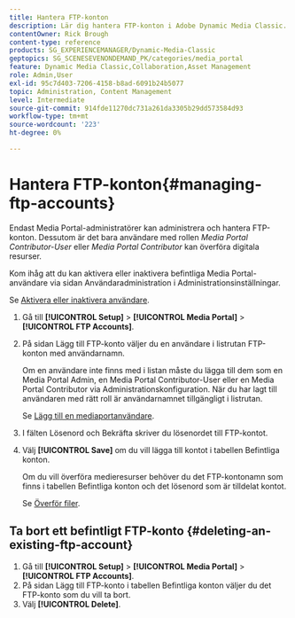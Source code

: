 ```yaml
---
title: Hantera FTP-konton
description: Lär dig hantera FTP-konton i Adobe Dynamic Media Classic.
contentOwner: Rick Brough
content-type: reference
products: SG_EXPERIENCEMANAGER/Dynamic-Media-Classic
geptopics: SG_SCENESEVENONDEMAND_PK/categories/media_portal
feature: Dynamic Media Classic,Collaboration,Asset Management
role: Admin,User
exl-id: 95c7d403-7206-4158-b8ad-6091b24b5077
topic: Administration, Content Management
level: Intermediate
source-git-commit: 914fde11270dc731a261da3305b29dd573584d93
workflow-type: tm+mt
source-wordcount: '223'
ht-degree: 0%

---
```


# Hantera FTP-konton{#managing-ftp-accounts}

Endast Media Portal-administratörer kan administrera och hantera FTP-konton. Dessutom är det bara användare med rollen *Media Portal Contributor-User* eller *Media Portal Contributor* kan överföra digitala resurser.

Kom ihåg att du kan aktivera eller inaktivera befintliga Media Portal-användare via sidan Användaradministration i Administrationsinställningar.

Se [Aktivera eller inaktivera användare](administration-setup.md#activating_or_deactivating_users).

1. Gå till **[!UICONTROL Setup]** > **[!UICONTROL Media Portal]** > **[!UICONTROL FTP Accounts]**.
1. På sidan Lägg till FTP-konto väljer du en användare i listrutan FTP-konton med användarnamn.

   Om en användare inte finns med i listan måste du lägga till dem som en Media Portal Admin, en Media Portal Contributor-User eller en Media Portal Contributor via Administrationskonfiguration. När du har lagt till användaren med rätt roll är användarnamnet tillgängligt i listrutan.

   Se [Lägg till en mediaportanvändare](adding-media-portal-users.md#adding_a_media_portal_user).

1. I fälten Lösenord och Bekräfta skriver du lösenordet till FTP-kontot.
1. Välj **[!UICONTROL Save]** om du vill lägga till kontot i tabellen Befintliga konton.

   Om du vill överföra medieresurser behöver du det FTP-kontonamn som finns i tabellen Befintliga konton och det lösenord som är tilldelat kontot.

   Se [Överför filer](uploading-files.md#uploading_files).

## Ta bort ett befintligt FTP-konto {#deleting-an-existing-ftp-account}

1. Gå till **[!UICONTROL Setup]** > **[!UICONTROL Media Portal]** > **[!UICONTROL FTP Accounts]**.
1. På sidan Lägg till FTP-konto i tabellen Befintliga konton väljer du det FTP-konto som du vill ta bort.
1. Välj **[!UICONTROL Delete]**.
